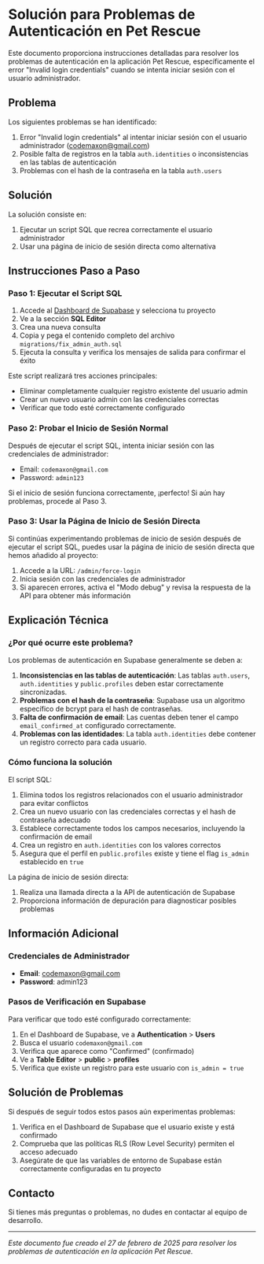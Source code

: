 # Solución para Problemas de Autenticación en Pet Rescue

Este documento proporciona instrucciones detalladas para resolver los problemas de autenticación en la aplicación Pet Rescue, específicamente el error "Invalid login credentials" cuando se intenta iniciar sesión con el usuario administrador.

## Problema

Los siguientes problemas se han identificado:

1. Error "Invalid login credentials" al intentar iniciar sesión con el usuario administrador (codemaxon@gmail.com)
2. Posible falta de registros en la tabla `auth.identities` o inconsistencias en las tablas de autenticación
3. Problemas con el hash de la contraseña en la tabla `auth.users`

## Solución

La solución consiste en:

1. Ejecutar un script SQL que recrea correctamente el usuario administrador
2. Usar una página de inicio de sesión directa como alternativa

## Instrucciones Paso a Paso

### Paso 1: Ejecutar el Script SQL

1. Accede al [Dashboard de Supabase](https://app.supabase.com/) y selecciona tu proyecto
2. Ve a la sección **SQL Editor**
3. Crea una nueva consulta
4. Copia y pega el contenido completo del archivo `migrations/fix_admin_auth.sql`
5. Ejecuta la consulta y verifica los mensajes de salida para confirmar el éxito

Este script realizará tres acciones principales:
- Eliminar completamente cualquier registro existente del usuario admin
- Crear un nuevo usuario admin con las credenciales correctas
- Verificar que todo esté correctamente configurado

### Paso 2: Probar el Inicio de Sesión Normal

Después de ejecutar el script SQL, intenta iniciar sesión con las credenciales de administrador:
- Email: `codemaxon@gmail.com`
- Password: `admin123`

Si el inicio de sesión funciona correctamente, ¡perfecto! Si aún hay problemas, procede al Paso 3.

### Paso 3: Usar la Página de Inicio de Sesión Directa

Si continúas experimentando problemas de inicio de sesión después de ejecutar el script SQL, puedes usar la página de inicio de sesión directa que hemos añadido al proyecto:

1. Accede a la URL: `/admin/force-login`
2. Inicia sesión con las credenciales de administrador
3. Si aparecen errores, activa el "Modo debug" y revisa la respuesta de la API para obtener más información

## Explicación Técnica

### ¿Por qué ocurre este problema?

Los problemas de autenticación en Supabase generalmente se deben a:

1. **Inconsistencias en las tablas de autenticación**: Las tablas `auth.users`, `auth.identities` y `public.profiles` deben estar correctamente sincronizadas.
2. **Problemas con el hash de la contraseña**: Supabase usa un algoritmo específico de bcrypt para el hash de contraseñas.
3. **Falta de confirmación de email**: Las cuentas deben tener el campo `email_confirmed_at` configurado correctamente.
4. **Problemas con las identidades**: La tabla `auth.identities` debe contener un registro correcto para cada usuario.

### Cómo funciona la solución

El script SQL:
1. Elimina todos los registros relacionados con el usuario administrador para evitar conflictos
2. Crea un nuevo usuario con las credenciales correctas y el hash de contraseña adecuado
3. Establece correctamente todos los campos necesarios, incluyendo la confirmación de email
4. Crea un registro en `auth.identities` con los valores correctos
5. Asegura que el perfil en `public.profiles` existe y tiene el flag `is_admin` establecido en `true`

La página de inicio de sesión directa:
1. Realiza una llamada directa a la API de autenticación de Supabase
2. Proporciona información de depuración para diagnosticar posibles problemas

## Información Adicional

### Credenciales de Administrador

- **Email**: codemaxon@gmail.com
- **Password**: admin123

### Pasos de Verificación en Supabase

Para verificar que todo esté configurado correctamente:

1. En el Dashboard de Supabase, ve a **Authentication** > **Users**
2. Busca el usuario `codemaxon@gmail.com`
3. Verifica que aparece como "Confirmed" (confirmado)
4. Ve a **Table Editor** > **public** > **profiles**
5. Verifica que existe un registro para este usuario con `is_admin = true`

## Solución de Problemas

Si después de seguir todos estos pasos aún experimentas problemas:

1. Verifica en el Dashboard de Supabase que el usuario existe y está confirmado
2. Comprueba que las políticas RLS (Row Level Security) permiten el acceso adecuado
3. Asegúrate de que las variables de entorno de Supabase están correctamente configuradas en tu proyecto

## Contacto

Si tienes más preguntas o problemas, no dudes en contactar al equipo de desarrollo.

---

*Este documento fue creado el 27 de febrero de 2025 para resolver los problemas de autenticación en la aplicación Pet Rescue.*